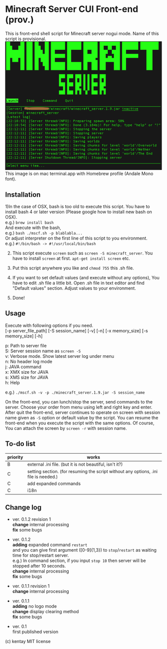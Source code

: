 # Minecraft Server CUI Front-end (prov.)
This is front-end shell script for Minecraft server nogui mode. Name of this script is provisional.  
![screenshot1](screenshot1.png)  
This image is on mac terminal.app with Homebrew profile (Andale Mono font).

## Installation  
1)In the case of OSX, bash is too old to execute this script. You have to install bash 4 or later version (Please google how to install new bash on OSX).  
e.g.) `brew install bash`  
And execute with the bash,  
e.g.) `bash ./mscf.sh -p blablabla...`  
Or adjust interpreter on the first line of this script to you environment.  
e.g.) `#!/bin/bash -> #!/usr/local/bin/bash`

2) This script execute `screen` such as `screen -S minecraft_server`. You have to install `screen` at first. `apt-get install screen` etc.

3) Put this script anywhere you like and `chmod 755` this .sh file.

4) If you want to set default values (and execute without any options), You have to edit .sh file a little bit. Open .sh file in text editor and find "Default values" section. Adjust values to your environment.  

5) Done!

## Usage
Execute with following options if you need.  
[-p server_file_path] [-S session_name] [-v] [-n] [-x memory_size] [-s memory_size] [-h]

p: Path to server file  
S: Server session name as `screen -S`  
v: Verbose mode. Show latest server log under menu  
n: No header log mode  
j: JAVA command  
x: XMX size for JAVA  
s: XMS size for JAVA  
h: Help

e.g.) `./mscf.sh -v -p ./minecraft_server.1.9.jar -S session_name`

On the front-end, you can lunch/stop the server, send commands to the server. Choose your order from menu using left and right key and enter.
After quit the front-end, server continues to operate on screen with session name given as `-S` option or default value by the script. You can resume the front-end when you execute the script with the same options. Of course, You can attach the screen by `screen -r` with session name.

## To-do list

|priority|works|
|-----|----|
|B|external .ini file. (but it is not beautiful, isn't it?)|
|C|setting section. (for resuming the script without any options, .ini file is needed.)|
|C|add expanded commands|
|C|i18n|

## Change log
- ver. 0.1.2 revision 1  
**change** internal processing  
**fix** some bugs

- ver. 0.1.2  
**adding** expanded command `restart`  
and you can give first argument ([0-9]{1,3}) to `stop`/`restart` as waiting time for stop/restart server.  
e.g.) In command section, if you input `stop 10` then server will be stopped after 10 seconds.  
**change** internal processing  
**fix** some bugs

- ver. 0.1.1 revision 1  
**change** internal processing  

- ver. 0.1.1  
**adding** no logo mode  
**change** display clearing method  
**fix** some bugs

- ver. 0.1  
first published version

(c) kentay MIT license
